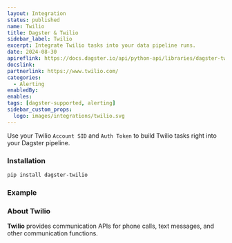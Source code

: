 ```yaml
---
layout: Integration
status: published
name: Twilio
title: Dagster & Twilio
sidebar_label: Twilio
excerpt: Integrate Twilio tasks into your data pipeline runs.
date: 2024-08-30
apireflink: https://docs.dagster.io/api/python-api/libraries/dagster-twilio
docslink:
partnerlink: https://www.twilio.com/
categories:
  - Alerting
enabledBy:
enables:
tags: [dagster-supported, alerting]
sidebar_custom_props:
  logo: images/integrations/twilio.svg
---
```


Use your Twilio `Account SID` and `Auth Token` to build Twilio tasks right into your Dagster pipeline.

### Installation

```bash
pip install dagster-twilio
```

### Example

<CodeExample path="docs_snippets/docs_snippets/integrations/twilio.py" language="python" />

### About Twilio

**Twilio** provides communication APIs for phone calls, text messages, and other communication functions.
